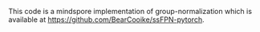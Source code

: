 ﻿This code is a mindspore implementation of group-normalization which is available at https://github.com/BearCooike/ssFPN-pytorch.